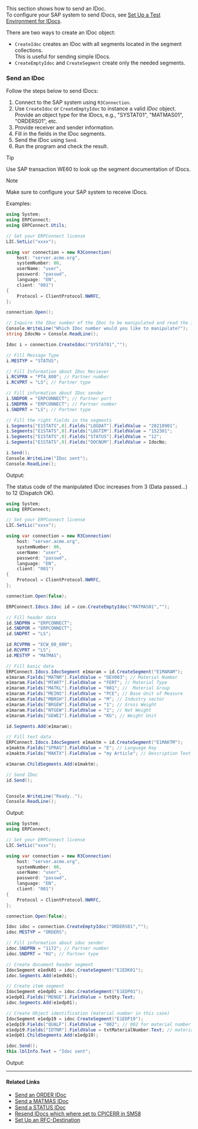 This section shows how to send an IDoc.\
To configure your SAP system to send IDocs, see [Set Up a Test Environment for IDocs](../prerequisites/#set-up-a-test-environment-for-idocs).

There are two ways to create an IDoc object:

- `CreateIdoc` creates an IDoc with all segments located in the segment collections.\
  This is useful for sending simple IDocs.
- `CreateEmptyIdoc` and `CreateSegment` create only the needed segments.

### Send an IDoc

Follow the steps below to send IDocs:

1. Connect to the SAP system using `R3Connection`.
1. Use `CreateIdoc` or `CreateEmptyIdoc` to instance a valid *IDoc* object. Provide an object type for the IDocs, e.g., "SYSTAT01", "MATMAS01", "ORDERS01", etc.
1. Provide receiver and sender information.
1. Fill in the fields in the IDoc segments.
1. Send the IDoc using `Send`.
1. Run the program and check the result.

Tip

Use SAP transaction WE60 to look up the segment documentation of IDocs.

Note

Make sure to configure your SAP system to receive IDocs.

Examples:

```csharp
using System;
using ERPConnect;
using ERPConnect.Utils;

// Set your ERPConnect license
LIC.SetLic("xxxx");

using var connection = new R3Connection(
    host: "server.acme.org",
    systemNumber: 00,
    userName: "user",
    password: "passwd",
    language: "EN",
    client: "001")
{
    Protocol = ClientProtocol.NWRFC,
};

connection.Open();

// Inquire the IDoc number of the IDoc to be manipulated and read the input.    
Console.WriteLine("Which IDoc number would you like to manipulate?");  
string IdocNo = Console.ReadLine(); 

Idoc i = connection.CreateIdoc("SYSTAT01","");

// Fill Message Type 
i.MESTYP = "STATUS"; 

// Fill Information about IDoc Reciever 
i.RCVPRN = "PT4_800"; // Partner number 
i.RCVPRT = "LS"; // Partner type 

// Fill information about IDoc sender 
i.SNDPOR = "ERPCONNECT"; // Partner port 
i.SNDPRN = "ERPCONNECT"; // Partner number 
i.SNDPRT = "LS"; // Partner type

// Fill the right fields in the segments 
i.Segments["E1STATS",0].Fields["LOGDAT"].FieldValue = "20210901";
i.Segments["E1STATS",0].Fields["LOGTIM"].FieldValue = "152301"; 
i.Segments["E1STATS",0].Fields["STATUS"].FieldValue = "12"; 
i.Segments["E1STATS",0].Fields["DOCNUM"].FieldValue = IdocNo; 

i.Send(); 
Console.WriteLine("IDoc sent"); 
Console.ReadLine();

```

Output:

The status code of the manipulated IDoc increases from 3 (Data passed...) to 12 (Dispatch OK).

```csharp
using System;
using ERPConnect;

// Set your ERPConnect license
LIC.SetLic("xxxx");

using var connection = new R3Connection(
    host: "server.acme.org",
    systemNumber: 00,
    userName: "user",
    password: "passwd",
    language: "EN",
    client: "001")
{
    Protocol = ClientProtocol.NWRFC,
};

connection.Open(false);

ERPConnect.Idocs.Idoc id = con.CreateEmptyIdoc("MATMAS01","");

// Fill header data
id.SNDPRN = "ERPCONNECT";
id.SNDPOR = "ERPCONNECT";
id.SNDPRT = "LS";

id.RCVPRN = "ECW_00_800";
id.RCVPRT = "LS";
id.MESTYP = "MATMAS";

// Fill basic data
ERPConnect.Idocs.IdocSegment e1maram = id.CreateSegment("E1MARAM");
e1maram.Fields["MATNR"].FieldValue = "DEV003"; // Material Number
e1maram.Fields["MTART"].FieldValue = "FERT"; // Material Type
e1maram.Fields["MATKL"].FieldValue = "001"; //  Material Group
e1maram.Fields["MEINS"].FieldValue = "PCE"; // Base Unit of Measure
e1maram.Fields["MBRSH"].FieldValue = "M"; // Industry sector
e1maram.Fields["BRGEW"].FieldValue = "1"; // Gross Weight
e1maram.Fields["NTGEW"].FieldValue = "1"; // Net Weight
e1maram.Fields["GEWEI"].FieldValue = "KG"; // Weight Unit

id.Segments.Add(e1maram);

// Fill text data
ERPConnect.Idocs.IdocSegment e1maktm = id.CreateSegment("E1MAKTM");
e1maktm.Fields["SPRAS"].FieldValue = "E"; // Language Key
e1maktm.Fields["MAKTX"].FieldValue = "my Article"; // Description Text

e1maram.ChildSegments.Add(e1maktm);

// Send IDoc
id.Send();


Console.WriteLine("Ready..");
Console.ReadLine();

```

Output:

```csharp
using System;
using ERPConnect;

// Set your ERPConnect license
LIC.SetLic("xxxx");

using var connection = new R3Connection(
    host: "server.acme.org",
    systemNumber: 00,
    userName: "user",
    password: "passwd",
    language: "EN",
    client: "001")
{
    Protocol = ClientProtocol.NWRFC,
};

connection.Open(false);

Idoc idoc = connection.CreateEmptyIdoc("ORDERS01","");
idoc.MESTYP = "ORDERS";

// Fill information about idoc sender
idoc.SNDPRN = "1172"; // Partner number
idoc.SNDPRT = "KU"; // Partner type

// Create document header segment
IdocSegment e1edk01 = idoc.CreateSegment("E1EDK01");
idoc.Segments.Add(e1edk01);

// Create item segment
IdocSegment e1edp01 = idoc.CreateSegment("E1EDP01");
e1edp01.Fields["MENGE"].FieldValue = txtQty.Text;
idoc.Segments.Add(e1edp01);

// Create Object identification (material number in this case)
IdocSegment e1edp19 = idoc.CreateSegment("E1EDP19");
e1edp19.Fields["QUALF"].FieldValue = "002"; // 002 for material number
e1edp19.Fields["IDTNR"].FieldValue = txtMaterialNumber.Text; // material number
e1edp01.ChildSegments.Add(e1edp19);

idoc.Send();
this.lblInfo.Text = "Idoc sent";

```

Output:

______________________________________________________________________

#### Related Links

- [Send an ORDER IDoc](../../../samples/send-an-order-idoc/)
- [Send a MATMAS IDoc](../../../samples/send-a-matmas-idoc/)
- [Send a STATUS IDoc](../../../samples/send-a-simple-status-idoc/)
- [Resend IDocs which where set to CPICERR in SM58](../../../samples/resend-idocs-which-where-set-to-cpicerr-in-sm58/)
- [Set Up an RFC-Destination](../prerequisites/#set-up-an-rfc-destination)
